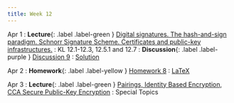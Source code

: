 ```yaml
---
title: Week 12
---
```


Apr 1
: **Lecture**{: .label .label-green } [Digital signatures. The hash-and-sign paradigm. Schnorr Signature Scheme. Certificates and public-key infrastructures.](/assets/lecture_slides/lec17.pdf)
    : KL 12.1-12.3, 12.5.1 and 12.7
: **Discussion**{: .label .label-purple } [Discussion 9](/assets/discussion/disc9.pdf)
    : [Solution](/assets/discussion/disc9-sol.pdf)

Apr 2
: **Homework**{: .label .label-yellow } [Homework 8](/assets/homework/hw8.pdf)
    : [LaTeX](/assets/homework/hw8.tex)

Apr 3
: **Lecture**{: .label .label-green }  [Pairings, Identity Based Encryption, CCA Secure Public-Key Encryption](/assets/lecture_slides/lec18.pdf)
    :  Special Topics
